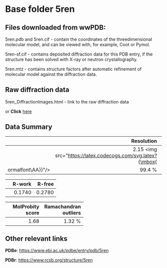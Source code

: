# Base folder 5ren

## Files downloaded from wwPDB:

5ren.pdb and 5ren.cif - contain the coordinates of the threedimensional molecular model, and can be viewed with, for example, Coot or Pymol.

5ren-sf.cif - contains deposited diffraction data for this PDB entry, if the structure has been solved with X-ray or neutron crystallography.

5ren.mtz - contains structure factors after automatic refinement of molecular model against the diffraction data.

## Raw diffraction data

5ren_DiffractionImages.html - link to the raw diffraction data 

or **Click** [here](https://zenodo.org/record/3730951) 

## Data Summary
|   | Resolution | Completeness| I/sigma |
|---|-------------:|----------------:|--------------:|
|   |2.15 <img src="https://latex.codecogs.com/svg.latex?{\mbox{
ormalfont\AA}}"/>|99.4  %|<img width=50/>3.600|

|   | **R-work**| **R-free**   
|---|-------------:|----------------:|           
||0.1740|0.2780|

|   |**MolProbity<br>score**| **Ramachandran<br>outliers** 
|---|-------------:|----------------:|
||1.68|1.32 %|

## Other relevant links 
**PDBe**:  https://www.ebi.ac.uk/pdbe/entry/pdb/5ren
 
**PDBr**: https://www.rcsb.org/structure/5ren 

